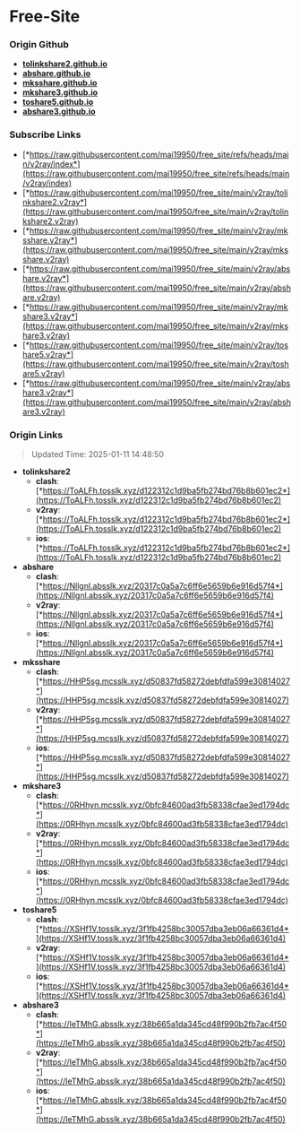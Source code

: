 # Free-Site

### Origin Github

- [**tolinkshare2.github.io**](https://github.com/tolinkshare2/tolinkshare2.github.io)
- [**abshare.github.io**](https://github.com/abshare/abshare.github.io)
- [**mksshare.github.io**](https://github.com/mksshare/mksshare.github.io)
- [**mkshare3.github.io**](https://github.com/mkshare3/mkshare3.github.io)
- [**toshare5.github.io**](https://github.com/toshare5/toshare5.github.io)
- [**abshare3.github.io**](https://github.com/abshare3/abshare3.github.io)

### Subscribe Links

- [*https://raw.githubusercontent.com/mai19950/free_site/refs/heads/main/v2ray/index*](https://raw.githubusercontent.com/mai19950/free_site/refs/heads/main/v2ray/index)
- [*https://raw.githubusercontent.com/mai19950/free_site/main/v2ray/tolinkshare2.v2ray*](https://raw.githubusercontent.com/mai19950/free_site/main/v2ray/tolinkshare2.v2ray)
- [*https://raw.githubusercontent.com/mai19950/free_site/main/v2ray/mksshare.v2ray*](https://raw.githubusercontent.com/mai19950/free_site/main/v2ray/mksshare.v2ray)
- [*https://raw.githubusercontent.com/mai19950/free_site/main/v2ray/abshare.v2ray*](https://raw.githubusercontent.com/mai19950/free_site/main/v2ray/abshare.v2ray)
- [*https://raw.githubusercontent.com/mai19950/free_site/main/v2ray/mkshare3.v2ray*](https://raw.githubusercontent.com/mai19950/free_site/main/v2ray/mkshare3.v2ray)
- [*https://raw.githubusercontent.com/mai19950/free_site/main/v2ray/toshare5.v2ray*](https://raw.githubusercontent.com/mai19950/free_site/main/v2ray/toshare5.v2ray)
- [*https://raw.githubusercontent.com/mai19950/free_site/main/v2ray/abshare3.v2ray*](https://raw.githubusercontent.com/mai19950/free_site/main/v2ray/abshare3.v2ray)

### Origin Links

> Updated Time: 2025-01-11 14:48:50

- **tolinkshare2**
  - **clash**: [*https://ToALFh.tosslk.xyz/d122312c1d9ba5fb274bd76b8b601ec2*](https://ToALFh.tosslk.xyz/d122312c1d9ba5fb274bd76b8b601ec2)
  - **v2ray**: [*https://ToALFh.tosslk.xyz/d122312c1d9ba5fb274bd76b8b601ec2*](https://ToALFh.tosslk.xyz/d122312c1d9ba5fb274bd76b8b601ec2)
  - **ios**: [*https://ToALFh.tosslk.xyz/d122312c1d9ba5fb274bd76b8b601ec2*](https://ToALFh.tosslk.xyz/d122312c1d9ba5fb274bd76b8b601ec2)
- **abshare**
  - **clash**: [*https://Nllgnl.absslk.xyz/20317c0a5a7c6ff6e5659b6e916d57f4*](https://Nllgnl.absslk.xyz/20317c0a5a7c6ff6e5659b6e916d57f4)
  - **v2ray**: [*https://Nllgnl.absslk.xyz/20317c0a5a7c6ff6e5659b6e916d57f4*](https://Nllgnl.absslk.xyz/20317c0a5a7c6ff6e5659b6e916d57f4)
  - **ios**: [*https://Nllgnl.absslk.xyz/20317c0a5a7c6ff6e5659b6e916d57f4*](https://Nllgnl.absslk.xyz/20317c0a5a7c6ff6e5659b6e916d57f4)
- **mksshare**
  - **clash**: [*https://HHP5sg.mcsslk.xyz/d50837fd58272debfdfa599e30814027*](https://HHP5sg.mcsslk.xyz/d50837fd58272debfdfa599e30814027)
  - **v2ray**: [*https://HHP5sg.mcsslk.xyz/d50837fd58272debfdfa599e30814027*](https://HHP5sg.mcsslk.xyz/d50837fd58272debfdfa599e30814027)
  - **ios**: [*https://HHP5sg.mcsslk.xyz/d50837fd58272debfdfa599e30814027*](https://HHP5sg.mcsslk.xyz/d50837fd58272debfdfa599e30814027)
- **mkshare3**
  - **clash**: [*https://0RHhyn.mcsslk.xyz/0bfc84600ad3fb58338cfae3ed1794dc*](https://0RHhyn.mcsslk.xyz/0bfc84600ad3fb58338cfae3ed1794dc)
  - **v2ray**: [*https://0RHhyn.mcsslk.xyz/0bfc84600ad3fb58338cfae3ed1794dc*](https://0RHhyn.mcsslk.xyz/0bfc84600ad3fb58338cfae3ed1794dc)
  - **ios**: [*https://0RHhyn.mcsslk.xyz/0bfc84600ad3fb58338cfae3ed1794dc*](https://0RHhyn.mcsslk.xyz/0bfc84600ad3fb58338cfae3ed1794dc)
- **toshare5**
  - **clash**: [*https://XSHf1V.tosslk.xyz/3f1fb4258bc30057dba3eb06a66361d4*](https://XSHf1V.tosslk.xyz/3f1fb4258bc30057dba3eb06a66361d4)
  - **v2ray**: [*https://XSHf1V.tosslk.xyz/3f1fb4258bc30057dba3eb06a66361d4*](https://XSHf1V.tosslk.xyz/3f1fb4258bc30057dba3eb06a66361d4)
  - **ios**: [*https://XSHf1V.tosslk.xyz/3f1fb4258bc30057dba3eb06a66361d4*](https://XSHf1V.tosslk.xyz/3f1fb4258bc30057dba3eb06a66361d4)
- **abshare3**
  - **clash**: [*https://IeTMhG.absslk.xyz/38b665a1da345cd48f990b2fb7ac4f50*](https://IeTMhG.absslk.xyz/38b665a1da345cd48f990b2fb7ac4f50)
  - **v2ray**: [*https://IeTMhG.absslk.xyz/38b665a1da345cd48f990b2fb7ac4f50*](https://IeTMhG.absslk.xyz/38b665a1da345cd48f990b2fb7ac4f50)
  - **ios**: [*https://IeTMhG.absslk.xyz/38b665a1da345cd48f990b2fb7ac4f50*](https://IeTMhG.absslk.xyz/38b665a1da345cd48f990b2fb7ac4f50)

